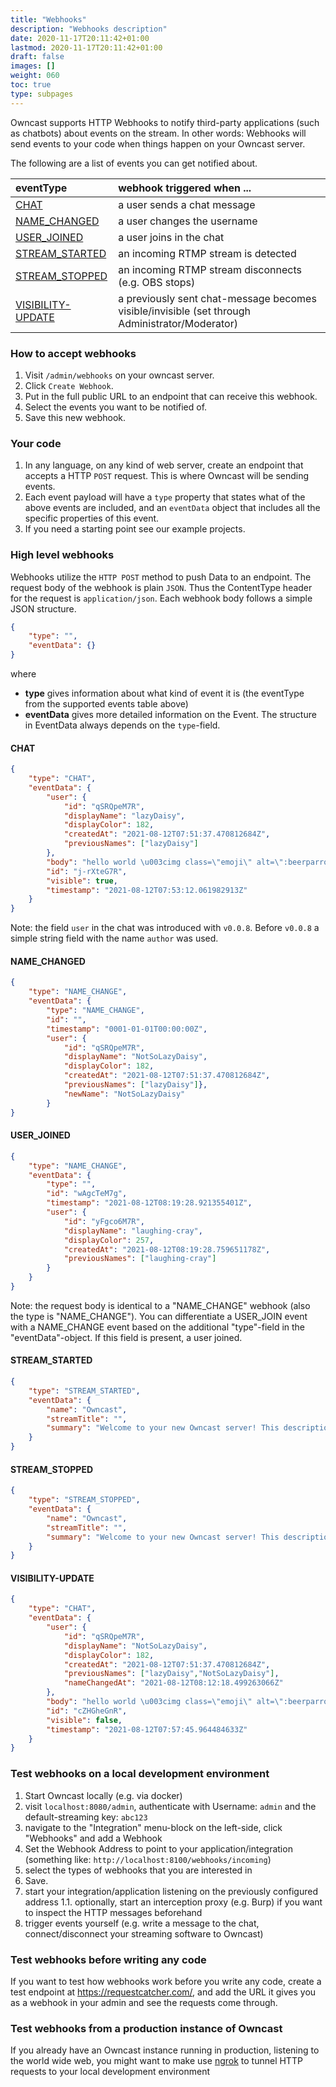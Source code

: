 ```yaml
---
title: "Webhooks"
description: "Webhooks description"
date: 2020-11-17T20:11:42+01:00
lastmod: 2020-11-17T20:11:42+01:00
draft: false
images: []
weight: 060
toc: true
type: subpages
---
```


Owncast supports HTTP Webhooks to notify third-party applications (such as chatbots) about events on the stream. In other words: Webhooks will send events to your code when things happen on your Owncast server.  

The following are a list of events you can get notified about.

| eventType                               | webhook triggered when ...                                                                     |
|:----------------------------------------|:-----------------------------------------------------------------------------------------------|
| [CHAT](#chat)                           | a user sends a chat message                                                                    |
| [NAME_CHANGED](#name_changed)           | a user changes the username                                                                    |
| [USER_JOINED](#user_joined)             | a user joins in the chat                                                                       |
| [STREAM_STARTED](#stream_started)       | an incoming RTMP stream is detected                                                            |
| [STREAM_STOPPED](#stream_stopped)       | an incoming RTMP stream disconnects (e.g. OBS stops)                                           |
| [VISIBILITY-UPDATE](#visibility-update) | a previously sent chat-message becomes visible/invisible (set through Administrator/Moderator) |


### How to accept webhooks

1. Visit `/admin/webhooks` on your owncast server.
1. Click `Create Webhook`.
1. Put in the full public URL to an endpoint that can receive this webhook.
1. Select the events you want to be notified of.
1. Save this new webhook.

### Your code

1. In any language, on any kind of web server, create an endpoint that accepts a HTTP `POST` request.  This is where Owncast will be sending events.
1. Each event payload will have a `type` property that states what of the above events are included, and an `eventData` object that includes all the specific properties of this event.
1. If you need a starting point see our example projects.

### High level webhooks

Webhooks utilize the `HTTP POST` method to push Data to an endpoint. The request body of the webhook is plain `JSON`.
Thus the ContentType header for the request is `application/json`. Each webhook body follows a simple JSON structure.

```json
{
    "type": "",
    "eventData": {}
}
```

where
- **type** gives information about what kind of event it is (the eventType from the supported events table above) 
- **eventData** gives more detailed information on the Event. The structure in EventData always depends on the `type`-field.


#### CHAT

```json
{
    "type": "CHAT",
    "eventData": {
        "user": {
            "id": "qSRQpeM7R",
            "displayName": "lazyDaisy",
            "displayColor": 182,
            "createdAt": "2021-08-12T07:51:37.470812684Z",
            "previousNames": ["lazyDaisy"]
        },
        "body": "hello world \u003cimg class=\"emoji\" alt=\":beerparrot:\" title=\":beerparrot:\" src=\"/img/emoji/beerparrot.gif\"\u003e","rawBody": "hello world \u003cimg class=\"emoji\" alt=\":beerparrot:\" title=\":beerparrot:\" src=\"/img/emoji/beerparrot.gif\"\u003e",
        "id": "j-rXteG7R",
        "visible": true,
        "timestamp": "2021-08-12T07:53:12.061982913Z"
    }
}
```

Note: the field `user` in the chat was introduced with `v0.0.8`. Before `v0.0.8` a simple string field with the name `author` was used.

#### NAME_CHANGED

```json
{
    "type": "NAME_CHANGE",
    "eventData": {
        "type": "NAME_CHANGE",
        "id": "",
        "timestamp": "0001-01-01T00:00:00Z",
        "user": {
            "id": "qSRQpeM7R",
            "displayName": "NotSoLazyDaisy",
            "displayColor": 182,
            "createdAt": "2021-08-12T07:51:37.470812684Z",
            "previousNames": ["lazyDaisy"]},
            "newName": "NotSoLazyDaisy"
        }
}
```

#### USER_JOINED

```json
{
    "type": "NAME_CHANGE",
    "eventData": {
        "type": "",
        "id": "wAgcTeM7g",
        "timestamp": "2021-08-12T08:19:28.921355401Z",
        "user": {
            "id": "yFgco6M7R",
            "displayName": "laughing-cray",
            "displayColor": 257,
            "createdAt": "2021-08-12T08:19:28.759651178Z",
            "previousNames": ["laughing-cray"]
        }
    }
}
```

Note: the request body is identical to a "NAME_CHANGE" webhook (also the type is "NAME_CHANGE"). You can differentiate a USER_JOIN event with a NAME_CHANGE event based on the additional "type"-field in the "eventData"-object. If this field is present, a user joined.

#### STREAM_STARTED

```json
{
    "type": "STREAM_STARTED",
    "eventData": {
        "name": "Owncast",
        "streamTitle": "",
        "summary": "Welcome to your new Owncast server! This description can be changed in the admin. Visit https://owncast.online/docs/configuration/ to learn more."
    }
}
```

#### STREAM_STOPPED 

```json
{
    "type": "STREAM_STOPPED",
    "eventData": {
        "name": "Owncast",
        "streamTitle": "",
        "summary": "Welcome to your new Owncast server! This description can be changed in the admin. Visit https://owncast.online/docs/configuration/ to learn more."
    }
}
```

#### VISIBILITY-UPDATE

```json
{
    "type": "CHAT",
    "eventData": {
        "user": {
            "id": "qSRQpeM7R",
            "displayName": "NotSoLazyDaisy",
            "displayColor": 182,
            "createdAt": "2021-08-12T07:51:37.470812684Z",
            "previousNames": ["lazyDaisy","NotSoLazyDaisy"],
            "nameChangedAt": "2021-08-12T08:12:18.499263066Z"
        },
        "body": "hello world \u003cimg class=\"emoji\" alt=\":beerparrot:\" title=\":beerparrot:\" src=\"/img/emoji/beerparrot.gif\"\u003e",
        "id": "cZHGheGnR",
        "visible": false,
        "timestamp": "2021-08-12T07:57:45.964484633Z"
    }
}
```

### Test webhooks on a local development environment

1. Start Owncast locally (e.g. via docker)
1. visit `localhost:8080/admin`, authenticate with Username: `admin` and the default-streaming key: `abc123`
1. navigate to the "Integration" menu-block on the left-side, click "Webhooks" and add a Webhook
1. Set the Webhook Address to point to your application/integration (something like: `http://localhost:8100/webhooks/incoming`)
1. select the types of webhooks that you are interested in
1. Save.
1. start your integration/application listening on the previously configured address
1.1. optionally, start an interception proxy (e.g. Burp) if you want to inspect the HTTP messages beforehand
1. trigger events yourself (e.g. write a message to the chat, connect/disconnect your streaming software to Owncast)


### Test webhooks before writing any code

If you want to test how webhooks work before you write any code, create a test endpoint at https://requestcatcher.com/, and add the URL it gives you as a webhook in your admin and see the requests come through.

### Test webhooks from a production instance of Owncast

If you already have an Owncast instance running in production, listening to the world wide web, you might want to make use [ngrok](https://ngrok.com/) to tunnel HTTP requests to your local development environment